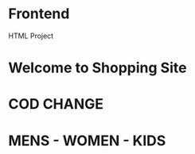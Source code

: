 
# Frontend

HTML Project
<h1>Welcome to Shopping Site</h1>
<h1>COD CHANGE</h1>
<h1>MENS - WOMEN - KIDS</h1>
